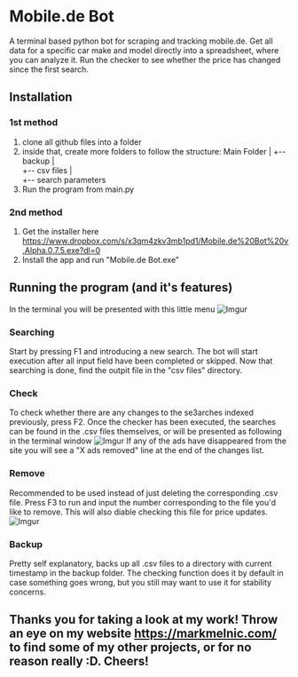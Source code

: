 # Mobile.de Bot
A terminal based python bot for scraping and tracking mobile.de. Get all data for a specific car make and model directly into a spreadsheet, where you can analyze it. Run the checker to see whether the price has changed since the first search.

## Installation
### 1st method
1. clone all github files into a folder
2. inside that, create more folders to follow the structure:
Main Folder
 |
 +-- backup
 |    
 +-- csv files
    |  
    +-- search parameters
3. Run the program from main.py

### 2nd method
1. Get the installer here https://www.dropbox.com/s/x3qm4zkv3mb1pd1/Mobile.de%20Bot%20v.Alpha.0.7.5.exe?dl=0
2. Install the app and run "Mobile.de Bot.exe" 

## Running the program (and it's features)
In the terminal you will be presented with this little menu
![Imgur](https://i.imgur.com/PzQZO8Rm.png)

### Searching
Start by pressing F1 and introducing a new search. The bot will start execution after all input field have been completed or skipped.
Now that searching is done, find the outpit file in the "csv files" directory.

### Check
To check whether there are any changes to the se3arches indexed previously, press F2. Once the checker has been executed, the searches can be found in the .csv files themselves, or will be presented as following in the terminal window
![Imgur](https://i.imgur.com/ieHLcp8m.png)
If any of the ads have disappeared from the site you will see a "X ads removed" line at the end of the changes list.

### Remove
Recommended to be used instead of just deleting the corresponding .csv file.
Press F3 to run and input the number corresponding to the file you'd like to remove. This will also diable checking this file for price updates.
![Imgur](https://i.imgur.com/jEVXJqSm.png)

### Backup
Pretty self explanatory, backs up all .csv files to a directory with current timestamp in the backup folder. The checking function does it by default in case something goes wrong, but you still may want to use it for stability concerns.

## Thanks you for taking a look at my work! Throw an eye on my website https://markmelnic.com/ to find some of my other projects, or for no reason really :D. Cheers!
